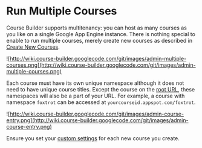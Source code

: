 <h1>Run Multiple Courses</h1>



Course Builder supports multitenancy: you can host as many courses as you like on a single Google App Engine instance. There is nothing special to enable to run multiple courses, merely create new courses as described in [Create New Courses](CreateNewCourse.md).

![http://wiki.course-builder.googlecode.com/git/images/admin-multiple-courses.png](http://wiki.course-builder.googlecode.com/git/images/admin-multiple-courses.png)

Each course must have its own unique namespace although it does not need to have unique course titles. Except the course on the [root URL](URLMap.md), these namespaces will also be a part of your URL. For example, a course with namespace `foxtrot` can be accessed at `yourcourseid.appspot.com/foxtrot`.

![http://wiki.course-builder.googlecode.com/git/images/admin-course-entry.png](http://wiki.course-builder.googlecode.com/git/images/admin-course-entry.png)

Ensure you set your [custom settings](Dashboard#Settings.md) for each new course you create.